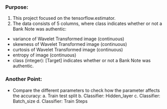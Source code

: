 ### Purpose:
1. This project focused on the tensorflow.estimator.
2. The data consists of 5 columns, where class indicates whether or not a Bank Note was authentic:

- variance of Wavelet Transformed image (continuous)  
- skewness of Wavelet Transformed image (continuous)  
- curtosis of Wavelet Transformed image (continuous)  
- entropy of image (continuous)  
- class (integer): [Target] indicates whether or not a Bank Note was authentic.

### Another Point:
- Compare the different parameters to check how the parameter affects the accuracy:
a. Train test split
b. Classifier: Hidden_layer
c. Classifier: Batch_size
d. Classifier: Train Steps



